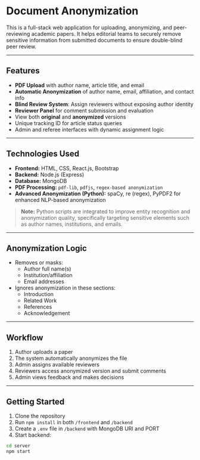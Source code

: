 # Document Anonymization

This is a full-stack web application for uploading, anonymizing, and peer-reviewing academic papers. It helps editorial teams to securely remove sensitive information from submitted documents to ensure double-blind peer review.

---

##  Features

-  **PDF Upload** with author name, article title, and email
-  **Automatic Anonymization** of author name, email, affiliation, and contact info
-  **Blind Review System**: Assign reviewers without exposing author identity
-  **Reviewer Panel** for comment submission and evaluation
-  View both **original** and **anonymized** versions
-  Unique tracking ID for article status queries
-  Admin and referee interfaces with dynamic assignment logic

---

##  Technologies Used

- **Frontend:** HTML, CSS, React.js, Bootstrap  
- **Backend:** Node.js (Express)  
- **Database:** MongoDB  
- **PDF Processing:** `pdf-lib`, `pdfjs`, `regex-based anonymization`  
- **Advanced Anonymization (Python):** spaCy, re (regex), PyPDF2 for enhanced NLP-based anonymization  

> **Note:** Python scripts are integrated to improve entity recognition and anonymization quality, specifically targeting sensitive elements such as author names, institutions, and emails.

---

##  Anonymization Logic

- Removes or masks:
  - Author full name(s)
  - Institution/affiliation
  - Email addresses
- Ignores anonymization in these sections:
  - Introduction
  - Related Work
  - References
  - Acknowledgement

---

##  Workflow

1. Author uploads a paper
2. The system automatically anonymizes the file
3. Admin assigns available reviewers
4. Reviewers access anonymized version and submit comments
5. Admin views feedback and makes decisions

---

##  Getting Started

1. Clone the repository
2. Run `npm install` in both `/frontend` and `/backend`
3. Create a `.env` file in `/backend` with MongoDB URI and PORT
4. Start backend:
```bash
cd server
npm start
